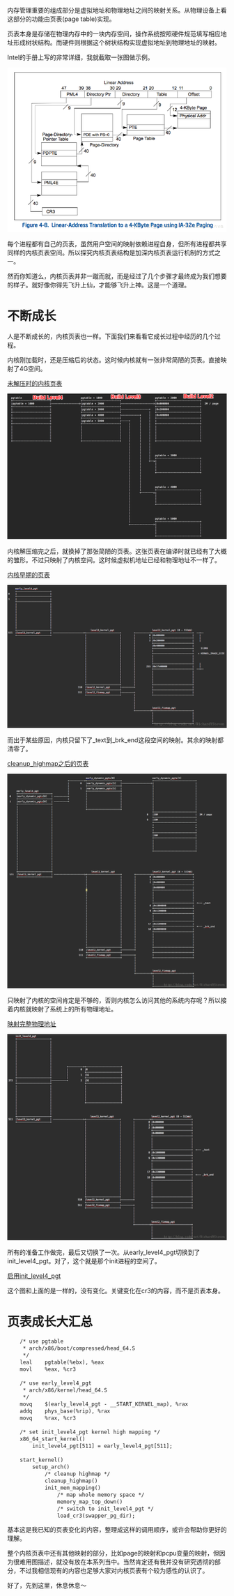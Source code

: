 内存管理重要的组成部分是虚拟地址和物理地址之间的映射关系。从物理设备上看这部分的功能由页表(page table)实现。

页表本身是存储在物理内存中的一块内存空间，操作系统按照硬件规范填写相应地址形成树状结构。而硬件则根据这个树状结构实现虚拟地址到物理地址的映射。

Intel的手册上写的非常详细，我就截取一张图做示例。

![这里写图片描述](/kernel_pagetable/intel_virtual_phys_add.png)

每个进程都有自己的页表，虽然用户空间的映射依赖进程自身，但所有进程都共享同样的内核页表空间。所以探究内核页表结构是加深内核页表运行机制的方式之一。

然而你知道么，内核页表并非一蹴而就，而是经过了几个步骤才最终成为我们想要的样子。就好像你得先飞升上仙，才能够飞升上神。这是一个道理。

# 不断成长

人是不断成长的，内核页表也一样。下面我们来看看它成长过程中经历的几个过程。

内核刚加载时，还是压缩后的状态。这时候内核就有一张非常简陋的页表。直接映射了4G空间。

[未解压时的内核页表][1]

![这里写图片描述](/kernel_pagetable/pagetable_before_decompression.png)

内核解压缩完之后，就换掉了那张简陋的页表。这张页表在编译时就已经有了大概的雏形。不过只映射了内核空间。这时候虚拟机地址已经和物理地址不一样了。

[内核早期的页表][2]

![这里写图片描述](/kernel_pagetable/pagetable_compiled.png)

而出于某些原因，内核只留下了_text到_brk_end这段空间的映射。其余的映射都清零了。

[cleanup_highmap之后的页表][3]

![这里写图片描述](/kernel_pagetable/pagetable_after_cleanup_highmap.png)

只映射了内核的空间肯定是不够的，否则内核怎么访问其他的系统内存呢？所以接着内核就映射了系统上的所有物理地址。

[映射完整物理地址][4]

![这里写图片描述](/kernel_pagetable/map_whole_memory.png)

所有的准备工作做完，最后又切换了一次。从early_level4_pgt切换到了init_level4_pgt。对了，这个就是那个init进程的空间了。

[启用init_level4_pgt][5]

这个图和上面的是一样的，没有变化。关键变化在cr3的内容，而不是页表本身。

# 页表成长大汇总

```
    /* use pgtable
     * arch/x86/boot/compressed/head_64.S
     */
    leal	pgtable(%ebx), %eax
    movl	%eax, %cr3

    /* use early_level4_pgt
     * arch/x86/kernel/head_64.S
     */
    movq	$(early_level4_pgt - __START_KERNEL_map), %rax
    addq	phys_base(%rip), %rax
    movq	%rax, %cr3

    /* set init_level4_pgt kernel high mapping */
    x86_64_start_kernel()
        init_level4_pgt[511] = early_level4_pgt[511];

    start_kernel()
        setup_arch()
            /* cleanup highmap */
            cleanup_highmap()
            init_mem_mapping()
                /* map whole memory space */
                memory_map_top_down()
                /* switch to init_level4_pgt */
                load_cr3(swapper_pg_dir);
```

基本这是我已知的页表变化的内容，整理成这样的调用顺序，或许会帮助你更好的理解。

整个内核页表中还有其他映射的部分，比如page的映射和pcpu变量的映射，但因为很难用图描述，就没有放在本系列当中。当然肯定还有我并没有研究透彻的部分，不过我相信现有的内容也足够大家对内核页表有个较为感性的认识了。

好了，先到这里，休息休息～

[1]: /kernel_pagetable/01-pagetable_before_decompressed.md
[2]: /kernel_pagetable/02-pagetable_compiled_in.md
[3]: /kernel_pagetable/03-pagetable_after_cleanup_highmap.md
[4]: /kernel_pagetable/04-map_whole_memory.md
[5]: /kernel_pagetable/05-switch_to_init_level4_pgt.md
